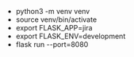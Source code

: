 - python3 -m venv venv
- source venv/bin/activate
- export FLASK_APP=jira
- export FLASK_ENV=development
- flask run --port=8080
